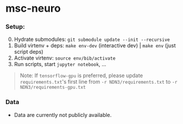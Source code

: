# msc-neuro

### Setup:
0. Hydrate submodules: `git submodule update --init --recursive`
1. Build virtenv + deps: `make env-dev` (interactive dev) | `make env` (just script deps)
2. Activate virtenv: `source env/bib/activate`
3. Run scripts, start `jupyter notebook`, ...

> Note: If `tensorflow-gpu` is preferred, please update `requirements.txt`'s first line from `-r NDN3/requirements.txt` to `-r NDN3/requirements-gpu.txt`

### Data
- Data are currently not publicly available.
